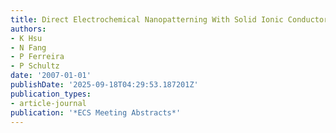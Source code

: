 ```yaml
---
title: Direct Electrochemical Nanopatterning With Solid Ionic Conductors
authors:
- K Hsu
- N Fang
- P Ferreira
- P Schultz
date: '2007-01-01'
publishDate: '2025-09-18T04:29:53.187201Z'
publication_types:
- article-journal
publication: '*ECS Meeting Abstracts*'
---
```

